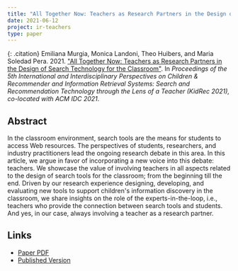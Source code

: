 ```yaml
---
title: "All Together Now: Teachers as Research Partners in the Design of Search Technology for the Classroom"
date: 2021-06-12
project: ir-teachers
type: paper
---
```


{: .citation}
Emiliana Murgia, Monica Landoni, Theo Huibers, and Maria Soledad Pera. 2021. ["All Together Now: Teachers as Research Partners in the Design of Search Technology for the Classroom"](#). In <cite> Proceedings of the 5th International and Interdisciplinary Perspectives on Children & Recommender and Information Retrieval Systems: Search and Recommendation Technology through the Lens of a Teacher (KidRec 2021), co-located with ACM IDC 2021</cite>.

## Abstract

In the classroom environment, search tools are the means for students to access Web resources. The perspectives of students, researchers, and industry practitioners lead the ongoing research debate in this area. In this article, we argue in favor of incorporating a new voice into this debate: teachers. We showcase the value of involving teachers in all aspects related to the design of search tools for the classroom; from the beginning till the end. Driven by our research experience designing, developing, and evaluating new tools to support children's information discovery in the classroom, we share insights on the role of the experts-in-the-loop, i.e., teachers who provide the connection between search tools and students. And yes, in our case, always involving a teacher as a research partner.

## Links

* [Paper PDF](https://arxiv.org/abs/2105.03708)
* [Published Version](https://kidrec.github.io/)
